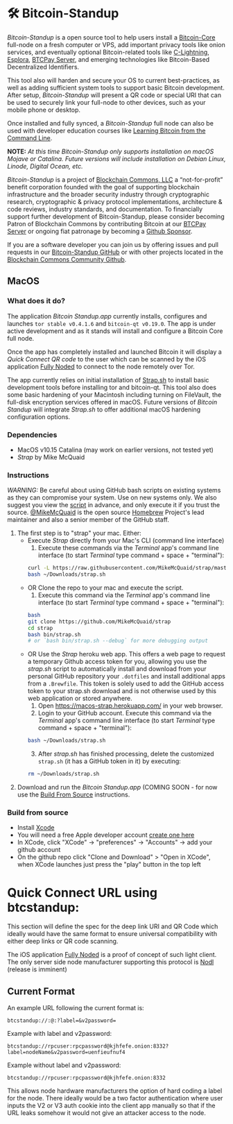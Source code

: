 # 🛠 Bitcoin-Standup

*Bitcoin-Standup* is a open source tool to help users install a [Bitcoin-Core](https://bitcoin.org/) full-node on a fresh computer or VPS, add important privacy tools like onion services, and eventually optional Bitcoin-related tools like [C-Lightning](https://github.com/ElementsProject/lightning), [Esplora](https://github.com/Blockstream/esplora), [BTCPay Server](https://github.com/btcpayserver/btcpayserver), and emerging technologies like Bitcoin-Based Decentralized Identifiers.

This tool also will harden and secure your OS to current best-practices, as well as adding sufficient system tools to support basic Bitcoin development. After setup, *Bitcoin-Standup* will present a QR code or special URI that can be used to securely link your full-node to other devices, such as your mobile phone or desktop.

Once installed and fully synced, a *Bitcoin-Standup* full node can also be used with developer education courses like [Learning Bitcoin from the Command Line](https://github.com/ChristopherA/Learning-Bitcoin-from-the-Command-Line).

**NOTE:** *At this time Bitcoin-Standup only supports installation on macOS Mojave or Catalina. Future versions will include installation on Debian Linux, Linode, Digital Ocean, etc.*

*Bitcoin-Standup* is a project of [Blockchain Commons, LLC](https://www.blockchaincommons.com/) a “not-for-profit” benefit corporation founded with the goal of supporting blockchain infrastructure and the broader security industry through cryptographic research, cryptographic & privacy protocol implementations, architecture & code reviews, industry standards, and documentation. To financially support further development of Bitcoin-Standup, please consider becoming Patron of Blockchain Commons by contributing Bitcoin at our [BTCPay Server](https://btcpay.blockchaincommons.com/) or ongoing fiat patronage by becoming a [Github Sponsor](https://github.com/sponsors/ChristopherA/).

If you are a software developer you can join us by offering issues and pull requests in our [Bitcoin-Standup GitHub](https://github.com/BlockchainCommons/Bitcoin-Standup) or with other projects located in the [Blockchain Commons Community Github](https://github.com/BlockchainCommons/).

## MacOS

### What does it do?

The application *Bitcoin Standup.app* currently installs, configures and launches `tor stable v0.4.1.6` and `bitcoin-qt v0.19.0`. The app is under active development and as it stands will install and configure a Bitcoin Core full node.

Once the app has completely installed and launched Bitcoin it will display a *Quick Connect QR code* to the user which can be scanned by the iOS application [Fully Noded](https://github.com/FontaineDenton/FullyNoded) to connect to the node remotely over Tor.

The app currently relies on initial installation of [Strap.sh](https://github.com/MikeMcQuaid/strap/) to install basic development tools before installing tor and bitcoin-qt. This tool also does some basic hardening of your Macintosh including turning on FileVault, the full-disk encryption services offered in macOS. Future versions of *Bitcoin Standup* will integrate *Strap.sh* to offer additional macOS hardening configuration options.

### Dependencies

- MacOS v10.15 Catalina (may work on earlier versions, not tested yet)
- *Strap* by Mike McQuaid

### Instructions

*WARNING:* Be careful about using GitHub bash scripts on existing systems as they can compromise your system. Use on new systems only. We also suggest you view the [script](https://github.com/MikeMcQuaid/strap/blob/master/bin/strap.sh) in advance, and only execute it if you trust the source. [@MikeMcQuaid](https://github.com/MikeMcQuaid) is the open source [Homebrew](https://brew.sh) Project's lead maintainer and also a senior member of the GitHub staff.

1. The first step is to "strap" your mac. Either:
   - Execute *Strap* directly from your Mac's CLI (command line interface)
     1. Execute these commands via the *Terminal* app's command line interface (to start *Terminal* type command + space + "terminal"):
     ```bash
     curl -L https://raw.githubusercontent.com/MikeMcQuaid/strap/master/bin/strap.sh > ~/Downloads/strap.sh
     bash ~/Downloads/strap.sh
     ```
   - OR Clone the repo to your mac and execute the script.
     1. Execute this command via the *Terminal* app's command line interface (to start *Terminal* type command + space + "terminal"):
     ```bash
     bash
     git clone https://github.com/MikeMcQuaid/strap
     cd strap
     bash bin/strap.sh
     # or `bash bin/strap.sh --debug` for more debugging output
     ```
   - OR Use the *Strap* heroku web app. This offers a web page to request a temporary Github access token for you, allowing you use the *strap.sh* script to automatically install and download from your personal GitHub repository your `.dotfiles` and install additional apps from a `.Brewfile`. This token is solely used to add the GitHub access token to your strap.sh download and is not otherwise used by this web application or stored anywhere.
     1. Open https://macos-strap.herokuapp.com/ in your web browser.
     2. Login to your GitHub account.
     Execute this command via the *Terminal* app's command line interface (to start *Terminal* type command + space + "terminal"):
     ```bash
     bash ~/Downloads/strap.sh
     ```
     3. After *strap.sh* has finished processing, delete the customized `strap.sh` (it has a GitHub token in it) by executing:
     ```bash
     rm ~/Downloads/strap.sh
     ```
2. Download and run the *Bitcoin Standup.app* (COMING SOON - for now use the [Build From Source](#build-from-source) instructions.

### Build from source

- Install [Xcode](https://itunes.apple.com/id/app/xcode/id497799835?mt=12)
- You will need a free Apple developer account [create one here](https://developer.apple.com/programs/enroll/)
- In XCode, click "XCode" -> "preferences" -> "Accounts" -> add your github account
- On the github repo click "Clone and Download" > "Open in XCode", when XCode launches just press the "play" button in the top left

# Quick Connect URL using btcstandup:

This section will define the spec for the deep link URI and QR Code which ideally would have the same format to ensure universal compatibility with either deep links or QR code scanning.

The iOS application [Fully Noded](https://github.com/FontaineDenton/FullyNoded) is a proof of concept of such light client. The only server side node manufacturer supporting this protocol is [Nodl](https://www.nodl.it/) (release is imminent)

## Current Format

An example URL following the current format is:

```
btcstandup://:@:?label=&v2password=
```

Example with label and v2password:

```
btcstandup://rpcuser:rpcpassword@kjhfefe.onion:8332?label=nodeName&v2password=uenfieufnuf4
```

Example without label and v2password:

```
btcstandup://rpcuser:rpcpassword@kjhfefe.onion:8332
```

This allows node hardware manufacturers the option of hard coding a label for the node. There ideally would be a two factor authentication where user inputs the V2 or V3 auth cookie into the client app manually so that if the URL leaks somehow it would not give an attacker access to the node.
